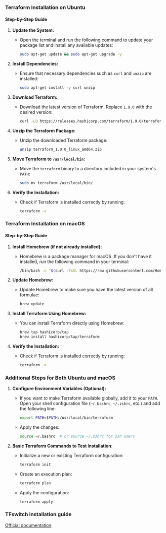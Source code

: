 ### Terraform Installation on Ubuntu

#### Step-by-Step Guide

1. **Update the System:**
   - Open the terminal and run the following command to update your package list and install any available updates:
     ```bash
     sudo apt-get update && sudo apt-get upgrade -y
     ```

2. **Install Dependencies:**
   - Ensure that necessary dependencies such as `curl` and `unzip` are installed:
     ```bash
     sudo apt-get install -y curl unzip
     ```

3. **Download Terraform:**
   - Download the latest version of Terraform. Replace `1.0.0` with the desired version:
     ```bash
     curl -LO https://releases.hashicorp.com/terraform/1.0.0/terraform_1.0.0_linux_amd64.zip
     ```

4. **Unzip the Terraform Package:**
   - Unzip the downloaded Terraform package:
     ```bash
     unzip terraform_1.0.0_linux_amd64.zip
     ```

5. **Move Terraform to `/usr/local/bin`:**
   - Move the `terraform` binary to a directory included in your system's `PATH`:
     ```bash
     sudo mv terraform /usr/local/bin/
     ```

6. **Verify the Installation:**
   - Check if Terraform is installed correctly by running:
     ```bash
     terraform -v
     ```

### Terraform Installation on macOS

#### Step-by-Step Guide

1. **Install Homebrew (if not already installed):**
   - Homebrew is a package manager for macOS. If you don't have it installed, run the following command in your terminal:
     ```bash
     /bin/bash -c "$(curl -fsSL https://raw.githubusercontent.com/Homebrew/install/HEAD/install.sh)"
     ```

2. **Update Homebrew:**
   - Update Homebrew to make sure you have the latest version of all formulae:
     ```bash
     brew update
     ```

3. **Install Terraform Using Homebrew:**
   - You can install Terraform directly using Homebrew:
     ```bash
     brew tap hashicorp/tap
     brew install hashicorp/tap/terraform
     ```

4. **Verify the Installation:**
   - Check if Terraform is installed correctly by running:
     ```bash
     terraform -v
     ```

### Additional Steps for Both Ubuntu and macOS

1. **Configure Environment Variables (Optional):**
   - If you want to make Terraform available globally, add it to your `PATH`. Open your shell configuration file (`~/.bashrc`, `~/.zshrc`, etc.) and add the following line:
     ```bash
     export PATH=$PATH:/usr/local/bin/terraform
     ```
   - Apply the changes:
     ```bash
     source ~/.bashrc  # or source ~/.zshrc for zsh users
     ```

2. **Basic Terraform Commands to Test Installation:**
   - Initialize a new or existing Terraform configuration:
     ```bash
     terraform init
     ```
   - Create an execution plan:
     ```bash
     terraform plan
     ```
   - Apply the configuration:
     ```bash
     terraform apply
     ```

### TFswitch installation guide

[Official documentation](https://tfswitch.warrensbox.com/Installation/)